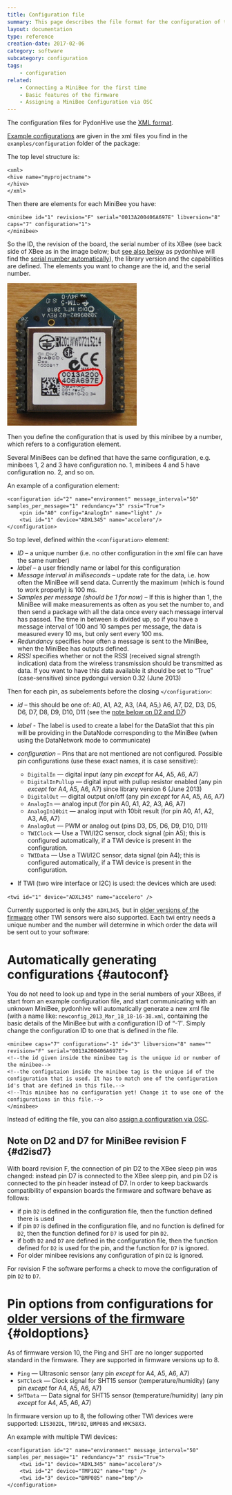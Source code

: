 ```yaml
---
title: Configuration file
summary: This page describes the file format for the configuration of the MiniBees.
layout: documentation
type: reference
creation-date: 2017-02-06
category: software
subcategory: configuration
tags:
    - configuration
related:
    - Connecting a MiniBee for the first time
    - Basic features of the firmware
    - Assigning a MiniBee Configuration via OSC
---
```


The configuration files for PydonHive use the [XML format](https://www.w3schools.com/xml/default.asp).

[Example configurations](https://github.com/sensestage/ssdn_python/blob/master/examples/configuration/) are given in the xml files you find in the `examples/configuration` folder of the package:

The top level structure is:

    <xml>
    <hive name="myprojectname">
    </hive>
    </xml>

Then there are elements for each MiniBee you have:


    <minibee id="1" revision="F" serial="0013A200406A697E" libversion="8" caps="7" configuration="1">
    </minibee>

So the ID, the revision of the board, the serial number of its XBee (see back side of XBee as in the image below; but [see also below](#autoconf) as pydonhive will find the [serial number automatically](#autoconf)), the library version and the capabilities are defined. The elements you want to change are the id, and the serial number.

![](/img/Xbee_serial.jpg)

Then you define the configuration that is used by this minibee by a number, which refers to a configuration element.

Several MiniBees can be defined that have the same configuration, e.g. minibees 1, 2 and 3 have configuration no. 1, minibees 4 and 5 have configuration no. 2, and so on.

An example of a configuration element:

    <configuration id="2" name="environment" message_interval="50" samples_per_message="1" redundancy="3" rssi="True">
        <pin id="A0" config="AnalogIn" name="light" />
        <twi id="1" device="ADXL345" name="accelero"/>
    </configuration>

So top level, defined within the `<configuration>` element:

- *ID* – a unique number (i.e. no other configuration in the xml file can have the same number)
- *label* – a user friendly name or label for this configuration
- *Message interval in milliseconds* – update rate for the data, i.e. how often the MiniBee will send data. Currently the maximum (which is found to work properly) is 100 ms.
- *Samples per message (should be 1 for now)* – If this is higher than 1, the MiniBee will make measurements as often as you set the number to, and then send a package with all the data once every each message interval has passed. The time in between is divided up, so if you have a message interval of 100 and 10 sampes per message, the data is measured every 10 ms, but only sent every 100 ms.
- *Redundancy* specifies how often a message is sent to the MiniBee, when the MiniBee has outputs defined.
- *RSSI* specifies whether or not the RSSI (received signal strength indication) data from the wireless transmission should be transmitted as data. If you want to have this data available it should be set to “True” (case-sensitive) since pydongui version 0.32 (June 2013)

Then for each pin, as subelements before the closing `</configuration>`:

- *id* – this should be one of: A0, A1, A2, A3, (A4, A5,) A6, A7, D2, D3, D5, D6, D7, D8, D9, D10, D11 (see the [note below on D2 and D7](#d2isd7))
- *label* - The label is used to create a label for the DataSlot that this pin will be providing in the DataNode corresponding to the MiniBee (when using the DataNetwork mode to communicate)
- *configuration* – Pins that are not mentioned are not configured. Possible pin configurations (use these exact names, it is case sensitive):
    * `DigitalIn` — digital input (any pin *except* for A4, A5, A6, A7)
    * `DigitalInPullup` — digital input with pullup resistor enabled (any pin *except* for A4, A5, A6, A7) since library version 6 (June 2013)
    * `DigitalOut` — digital output on/off (any pin *except* for A4, A5, A6, A7)
    * `AnalogIn` — analog input (for pin A0, A1, A2, A3, A6, A7)
    * `AnalogIn10bit` — analog input with 10bit result (for pin A0, A1, A2, A3, A6, A7)
    * `AnalogOut` — PWM or analog out (pins D3, D5, D6, D9, D10, D11)
    * `TWIClock` — Use a TWI/I2C sensor, clock signal (pin A5); this is configured automatically, if a TWI device is present in the configuration.
    * `TWIData` — Use a TWI/I2C sensor, data signal (pin A4); this is configured automatically, if a TWI device is present in the configuration.

- If TWI (two wire interface or I2C) is used: the devices which are used:

`<twi id="1" device="ADXL345" name="accelero" />`

Currently supported is only the `ADXL345`, but in [older versions of the firmware](#oldoptions) other TWI sensors were also supported. Each twi entry needs a unique number and the number will determine in which order the data will be sent out to your software:


<!--Optionally, you can define your own labels for the device, rather than the default ones, e.g.
        <twi id="1" device="ADXL345" name="accelero" >
            <twislot id="0" name="x" />
            <twislot id="1" name="y" />
            <twislot id="2" name="z" />
        </twi>-->

# Automatically generating configurations {#autoconf}

You do not need to look up and type in the serial numbers of your XBees, if start from an example configuration file, and start communicating with an unknown MiniBee, pydonhive will automatically generate a new xml file (with a name like: ```newconfig_2013_Mar_18_18-16-38.xml```, containing the basic details of the MiniBee but with a configuration ID of “-1″. Simply change the configuration ID to one that is defined in the file.

    <minibee caps="7" configuration="-1" id="3" libversion="8" name="" revision="F" serial="0013A200406A697E">
    <!--the id given inside the minibee tag is the unique id or number of the minibee-->
    <!--the configutaion inside the minibee tag is the unique id of the configuration that is used. It has to match one of the configuration id's that are defined in this file.-->
    <!--This minibee has no configuration yet! Change it to use one of the configurations in this file.-->
    </minibee>
    
Instead of editing the file, you can also [assign a configuration via OSC](assigning-a-minibee-configuration-via-osc).

## Note on D2 and D7 for MiniBee revision F {#d2isd7}

With board revision F, the connection of pin D2 to the XBee sleep pin was changed: instead pin D7 is connected to the XBee sleep pin, and pin D2 is connected to the pin header instead of D7. In order to keep backwards compatibility of expansion boards the firmware and software behave as follows:

* if pin `D2` is defined in the configuration file, then the function defined there is used
* if pin `D7` is defined in the configuration file, and no function is defined for `D2`, then the function defined for `D7` is used for pin `D2`.
* if both `D2` and `D7` are defined in the configuration file, then the function defined for `D2` is used for the pin, and the function for `D7` is ignored.
* For older minibee revisions any configuration of pin `D2` is ignored.

For revision F the software performs a check to move the configuration of pin `D2` to `D7`.

# Pin options from configurations for [older versions of the firmware](basic-features-of-the-firmware#obsolete) {#oldoptions}

As of firmware version 10, the Ping and SHT are no longer supported standard in the firmware. They are supported in firmware versions up to 8.

* `Ping` — Ultrasonic sensor (any pin *except* for A4, A5, A6, A7)
* `SHTClock` — Clock signal for SHT15 sensor (temperature/humidity) (any pin *except* for A4, A5, A6, A7)
* `SHTData` — Data signal for SHT15 sensor (temperature/humidity) (any pin *except* for A4, A5, A6, A7)

In firmware version up to 8, the following other TWI devices were supported: `LIS302DL`, `TMP102`, `BMP085` and `HMC58X3`.

An example with multiple TWI devices:

    <configuration id="2" name="environment" message_interval="50" samples_per_message="1" redundancy="3" rssi="True">
        <twi id="1" device="ADXL345" name="accelero"/>
        <twi id="2" device="TMP102" name="tmp" />
        <twi id="3" device="BMP085" name="bmp"/>
    </configuration>
